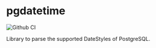 # pgdatetime

![Github CI](https://github.com/cockroachdb/pgdatetime/actions/workflows/main.yml/badge.svg)

Library to parse the supported DateStyles of PostgreSQL.
